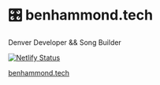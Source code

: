
# 🎛 benhammond.tech

Denver Developer && Song Builder

[![Netlify Status](https://api.netlify.com/api/v1/badges/4b3d0a7f-fe2a-4273-adea-b125542c108f/deploy-status)](https://app.netlify.com/sites/benhammondtech/deploys)

[benhammond.tech](https://benhammond.tech)
